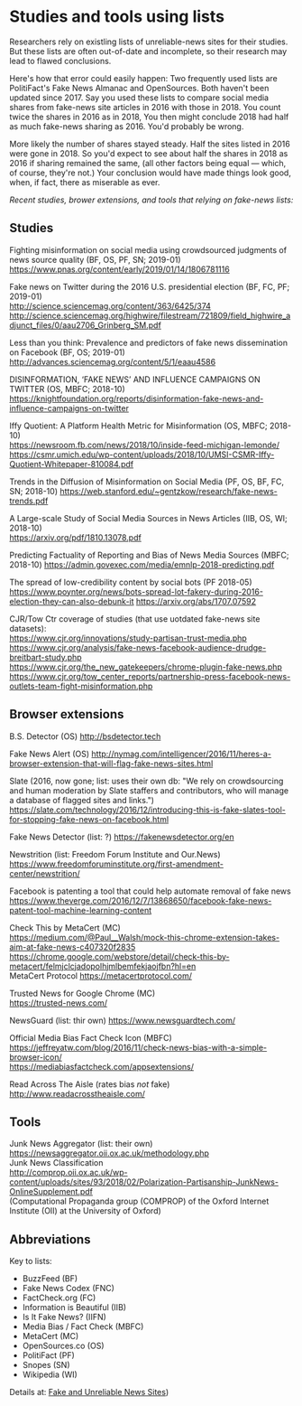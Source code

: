 # Studies and tools using lists

Researchers rely on existling lists of unreliable-news sites for their studies. But these lists are often out-of-date and incomplete, so their research may lead to flawed conclusions.

Here's how that error could easily happen: Two frequently used lists are PolitiFact's Fake News Almanac and OpenSources. Both haven't been updated since 2017. Say you used these lists to compare social media shares from fake-news site articles in 2016 with those in 2018. You count twice the shares in 2016 as in 2018, You then might conclude 2018 had half as much fake-news sharing as 2016. You'd probably be wrong.

More likely the number of shares stayed steady. Half the sites listed in 2016 were gone in 2018. So you'd expect to see about half the shares in 2018 as 2016 if sharing remained the same,  (all other factors being equal — which, of course, they're not.) Your conclusion would have made things look good, when, if fact, there as miserable as ever.

*Recent studies, brower extensions, and tools that relying on fake-news lists:*

## Studies
Fighting misinformation on social media using crowdsourced judgments of news source quality (BF, OS, PF, SN; 2019-01)<br>
https://www.pnas.org/content/early/2019/01/14/1806781116

Fake news on Twitter during the 2016 U.S. presidential election (BF, FC, PF; 2019-01)<br>
http://science.sciencemag.org/content/363/6425/374<br>
http://science.sciencemag.org/highwire/filestream/721809/field_highwire_adjunct_files/0/aau2706_Grinberg_SM.pdf

Less than you think: Prevalence and predictors of fake news dissemination on Facebook (BF, OS; 2019-01)<br>
http://advances.sciencemag.org/content/5/1/eaau4586

DISINFORMATION, ‘FAKE NEWS’ AND INFLUENCE CAMPAIGNS ON TWITTER (OS, MBFC; 2018-10)  
https://knightfoundation.org/reports/disinformation-fake-news-and-influence-campaigns-on-twitter

Iffy Quotient: A Platform Health Metric for Misinformation (OS, MBFC; 2018-10)  
https://newsroom.fb.com/news/2018/10/inside-feed-michigan-lemonde/  
https://csmr.umich.edu/wp-content/uploads/2018/10/UMSI-CSMR-Iffy-Quotient-Whitepaper-810084.pdf

Trends in the Diffusion of Misinformation on Social Media (PF, OS, BF, FC, SN; 2018-10)
https://web.stanford.edu/~gentzkow/research/fake-news-trends.pdf

A Large-scale Study of Social Media Sources in News Articles (IIB, OS, WI; 2018-10)  
https://arxiv.org/pdf/1810.13078.pdf

Predicting Factuality of Reporting and Bias of News Media Sources (MBFC; 2018-10) 
https://admin.govexec.com/media/emnlp-2018-predicting.pdf

The spread of low-credibility content by social bots (PF 2018-05)  
https://www.poynter.org/news/bots-spread-lot-fakery-during-2016-election-they-can-also-debunk-it
https://arxiv.org/abs/1707.07592

CJR/Tow Ctr coverage of studies (that use uotdated fake-news site datasets):<br>
https://www.cjr.org/innovations/study-partisan-trust-media.php<br>
https://www.cjr.org/analysis/fake-news-facebook-audience-drudge-breitbart-study.php<br>
https://www.cjr.org/the_new_gatekeepers/chrome-plugin-fake-news.php<br>
https://www.cjr.org/tow_center_reports/partnership-press-facebook-news-outlets-team-fight-misinformation.php

## Browser extensions

B.S. Detector (OS)
http://bsdetector.tech

Fake News Alert (OS)
http://nymag.com/intelligencer/2016/11/heres-a-browser-extension-that-will-flag-fake-news-sites.html

Slate (2016, now gone; list: uses their own db: "We rely on crowdsourcing and human moderation by Slate staffers and contributors, who will manage a database of flagged sites and links.")  
https://slate.com/technology/2016/12/introducing-this-is-fake-slates-tool-for-stopping-fake-news-on-facebook.html

Fake News Detector (list: ?)
https://fakenewsdetector.org/en

Newstrition (list: Freedom Forum Institute and Our.News)  
https://www.freedomforuminstitute.org/first-amendment-center/newstrition/

Facebook is patenting a tool that could help automate removal of fake news  
https://www.theverge.com/2016/12/7/13868650/facebook-fake-news-patent-tool-machine-learning-content

Check This by MetaCert (MC)  
https://medium.com/@Paul__Walsh/mock-this-chrome-extension-takes-aim-at-fake-news-c407320f2835  
https://chrome.google.com/webstore/detail/check-this-by-metacert/felmjclcjadopolhjmlbemfekjaojfbn?hl=en  
MetaCert Protocol
https://metacertprotocol.com/

Trusted News for Google Chrome (MC)  
https://trusted-news.com/

NewsGuard (list: thir own)
https://www.newsguardtech.com/

Official Media Bias Fact Check Icon (MBFC)<br>
https://jeffreyatw.com/blog/2016/11/check-news-bias-with-a-simple-browser-icon/  
https://mediabiasfactcheck.com/appsextensions/

Read Across The Aisle (rates bias *not* fake)
http://www.readacrosstheaisle.com/  

## Tools

Junk News Aggregator (list: their own)
https://newsaggregator.oii.ox.ac.uk/methodology.php  
Junk News Classification  
http://comprop.oii.ox.ac.uk/wp-content/uploads/sites/93/2018/02/Polarization-Partisanship-JunkNews-OnlineSupplement.pdf  
(Computational Propaganda group (COMPROP) of the Oxford Internet Institute (OII) at the University of Oxford)

## Abbreviations
Key to lists:
* BuzzFeed (BF)
* Fake News Codex (FNC)
* FactCheck.org (FC)
* Information is Beautiful (IIB)
* Is It Fake News? (IIFN)
* Media Bias / Fact Check (MBFC)
* MetaCert (MC)
* OpenSources.co (OS)
* PolitiFact (PF)
* Snopes (SN)
* Wikipedia (WI)

Details at: <a href="https://github.com/hearvox/unreliable-news/tree/master/data">Fake and Unreliable News Sites</a>)

